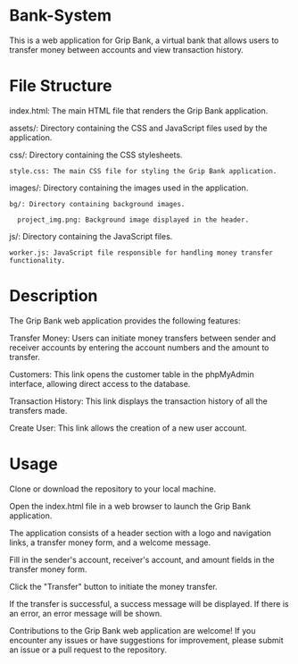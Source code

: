 # Bank-System
This is a web application for Grip Bank, a virtual bank that allows users to transfer money between accounts and view transaction history.


# File Structure

index.html: The main HTML file that renders the Grip Bank application.

assets/: Directory containing the CSS and JavaScript files used by the application.

  css/: Directory containing the CSS stylesheets.

    style.css: The main CSS file for styling the Grip Bank application.

  images/: Directory containing the images used in the application.

    bg/: Directory containing background images.

      project_img.png: Background image displayed in the header.

  js/: Directory containing the JavaScript files.

    worker.js: JavaScript file responsible for handling money transfer functionality.


# Description

The Grip Bank web application provides the following features:

Transfer Money: Users can initiate money transfers between sender and receiver accounts by entering the account numbers and the amount to transfer.

Customers: This link opens the customer table in the phpMyAdmin interface, allowing direct access to the database.

Transaction History: This link displays the transaction history of all the transfers made.

Create User: This link allows the creation of a new user account.

# Usage

Clone or download the repository to your local machine.

Open the index.html file in a web browser to launch the Grip Bank application.

The application consists of a header section with a logo and navigation links, a transfer money form, and a welcome message.

Fill in the sender's account, receiver's account, and amount fields in the transfer money form.

Click the "Transfer" button to initiate the money transfer.

If the transfer is successful, a success message will be displayed. If there is an error, an error message will be shown.


Contributions to the Grip Bank web application are welcome! If you encounter any issues or have suggestions for improvement, please submit an issue or a pull request to the repository.
